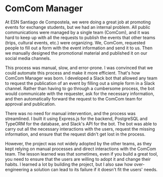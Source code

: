 # ComCom Manager

At ESN Santiago de Compostela, we were doing a great job at promoting events for exchange students, but we had an internal problem. All public communications were managed by a single team (ComCom), and it was hard to keep up with all the requests to publish the events that other teams (trips, cultural events, etc.) were organizing. We, ComCom, requested people to fill out a form with the event information and send it to us. Then we manually designed the promotional material and published it on our social media channels.

This process was manual, slow, and error-prone. I was convinced that we could automate this process and make it more efficient. That's how ComCom Manager was born. I developed a Slack bot that allowed any team to request the publication of an event by filling out a simple form in a Slack channel. Rather than having to go through a cumbersome process, the bot would communicate with the requester, ask for the necessary information, and then automatically forward the request to the ComCom team for approval and publication.

There was no need for manual intervention, and the process was streamlined. I built it using Express.js for the backend, PostgreSQL and TypeORM for the database, and Slack's API for the bot. The bot was able to carry out all the necessary interactions with the users, request the missing information, and ensure that the request didn't get lost in the process.

However, the project was not widely adopted by the other teams, as they kept relying on manual processes and direct interactions with the ComCom team. The lesson learned was that sometimes, even if you build a great tool, you need to ensure that the users are willing to adopt it and change their habits. I learned a lot by building the project, but I also saw how over-engineering a solution can lead to its failure if it doesn't fit the users' needs.
